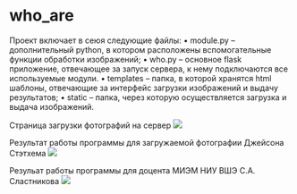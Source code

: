 # who_are

Проект включает в сеюя следующие файлы:
•	module.py – дополнительный python, в котором расположены вспомогательные функции обработки изображений;
•	who.py – основное flask приложение, отвечающее за запуск сервера, к нему подключаются все используемые модули.
•	templates – папка, в которой хранятся html шаблоны, отвечающие за интерфейс загрузки изображений и выдачу результатов;
•	static – папка, через которую осуществляется загрузка и выдача изображений.

Страница загрузки фотографий на сервер
![](https://sun1-30.userapi.com/KP8TkU-JmMYbnZ1kNoID0HBhSrS44aErxwijcA/7_rxf0KzqWI.jpg)

Результат работы программы для загружаемой фотографии Джейсона Стэтхема
![](https://sun1-83.userapi.com/8Tetuod7l0ev0iunj58-bQmYKyyREugHZiupDg/B90Gmdu3LNM.jpg)

Резульат работы программы для доцента МИЭМ НИУ ВШЭ С.А. Сластникова
![](https://sun1-91.userapi.com/_bNXn2cxNc8XDxOYKWsawcAr2LoRn8zebe5_PA/yXkmfDqyxiM.jpg)
